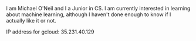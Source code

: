 I am Michael O'Neil and I a Junior in CS. I am currently interested in learning about machine learning, although I haven't done enough to know if I actually like it or not.

IP address for gcloud: 35.231.40.129

